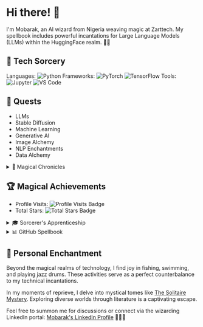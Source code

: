 # Hi there! 👋

I'm Mobarak, an AI wizard from Nigeria weaving magic at Zarttech. My spellbook includes powerful incantations for Large Language Models (LLMs) within the HuggingFace realm. 🌌✨

## 🔧 Tech Sorcery
Languages: ![Python](https://img.shields.io/badge/-Python-3776AB?style=flat-square&logo=python&logoColor=white)
Frameworks: ![PyTorch](https://img.shields.io/badge/-PyTorch-EE4C2C?style=flat-square&logo=pytorch&logoColor=white) ![TensorFlow](https://img.shields.io/badge/-TensorFlow-FF6F00?style=flat-square&logo=tensorflow&logoColor=white)
Tools: ![Jupyter](https://img.shields.io/badge/-Jupyter-F37626?style=flat-square&logo=jupyter&logoColor=white) ![VS Code](https://img.shields.io/badge/-VS%20Code-007ACC?style=flat-square&logo=visual-studio-code&logoColor=white)

## 🚀 Quests
- LLMs
- Stable Diffusion
- Machine Learning
- Generative AI
- Image Alchemy
- NLP Enchantments
- Data Alchemy

<details>
  <summary>📝 Magical Chronicles</summary>
  - [Introducing PandasAI: A GenAI-powered Data Analysis Library](https://www.analyticsvidhya.com/blog/2023/07/pandasai-a-genai-powered-data-analysis-library/)
  - [Vision Transformers (ViT) in Image Captioning Using Pretrained ViT Models](https://www.analyticsvidhya.com/blog/2023/06/vision-transformers/)
  - [Image-to-Image Generation Using depth2img Pre-Trained Models](https://www.analyticsvidhya.com/blog/2023/05/image-to-image-generation-using-depth2img-pre-trained-models/)
  - [Guide to Image-to-Image Diffusion: A Hugging Face Pipeline](https://www.analyticsvidhya.com/blog/2023/05/how-to-generate-images-using-stable-diffusion/)
</details>

## 🏆 Magical Achievements
- Profile Visits: ![Profile Visits Badge](https://badges.pufler.dev/visits/inuwamobarak/inuwamobarak?color=black&logo=github)
- Total Stars: ![Total Stars Badge](https://badges.pufler.dev/stars/inuwamobarak/inuwamobarak?color=black&logo=github)

<details>
  <summary>🎓 Sorcerer's Apprenticeship</summary>
  - [Your University Degree and Details]
</details>

<details>
  <summary>📊 GitHub Spellbook</summary>
  ![GitHub Stats](https://github-readme-stats.vercel.app/api?username=inuwamobarak&show_icons=true&count_private=true&hide=prs,issues,contribs&theme=dark)
</details>

## 🌟 Personal Enchantment
Beyond the magical realms of technology, I find joy in fishing, swimming, and playing jazz drums. These activities serve as a perfect counterbalance to my technical incantations.

In my moments of reprieve, I delve into mystical tomes like [The Solitaire Mystery](https://en.wikipedia.org/wiki/The_Solitaire_Mystery). Exploring diverse worlds through literature is a captivating escape.

Feel free to summon me for discussions or connect via the wizarding LinkedIn portal: [Mobarak's LinkedIn Profile](https://www.linkedin.com/in/inuwamobarak/) 🧙‍♂️💬
